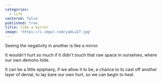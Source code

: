 ```yaml
---
categories:
  - life
centered: false
published: true
title: like a mirror
image: 'https://i.imgur.com/ya6Lu27.jpg'
---
```

Seeing the negativity in another
is like a mirror.

It wouldn't hurt so much
if it didn't touch that raw space
in ourselves,
where our own demons hide.

It can be a little epiphany,
if we allow it to be,
a chance to to cast off 
another layer of denial,
to lay bare our own hurt,
so we can begin to heal.

